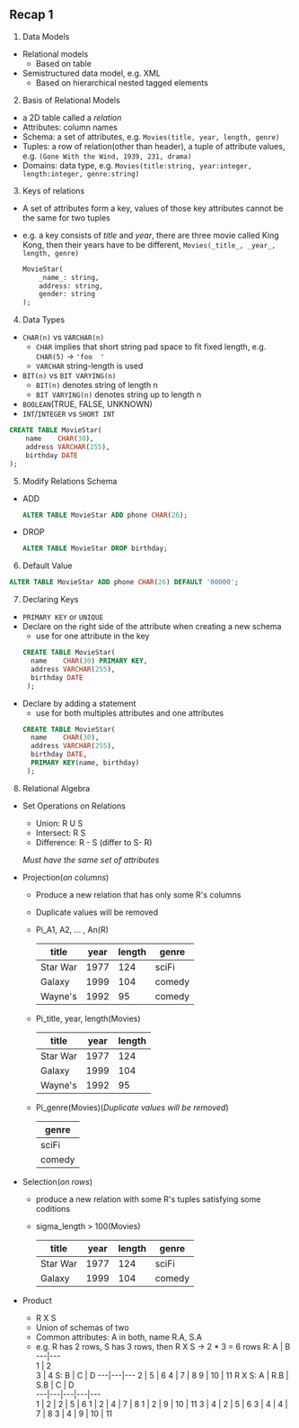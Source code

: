 ## Recap 1

1. Data Models
  - Relational models
    * Based on table
  - Semistructured data model, e.g. XML
    * Based on hierarchical nested tagged elements

2. Basis of Relational Models
  - a 2D table called a _relation_
  - Attributes: column names
  - Schema: a set of attributes, e.g. `Movies(title, year, length, genre)`
  - Tuples: a row of relation(other than header), a tuple of attribute values, e.g. `(Gone With the Wind, 1939, 231, drama)`
  - Domains: data type, e.g. `Movies(title:string, year:integer, length:integer, genre:string)`

3. Keys of relations
  - A set of attributes form a key, values of those key attributes cannot be the same for two tuples
  - e.g. a key consists of _title_ and _year_, there are three movie called King Kong, then their years have to be different, `Movies(_title_, _year_, length, genre)`
  
    ```sql
    MovieStar(
        _name_: string,
        address: string,
        gender: string
    );
    ```

4. Data Types
  - `CHAR(n)` vs `VARCHAR(n)`
    * `CHAR` implies that short string pad space to fit fixed length, e.g. `CHAR(5)` -> `'foo  '`
    * `VARCHAR` string-length is used
  - `BIT(n)` vs `BIT VARYING(n)`
    * `BIT(n)` denotes string of length n
    * `BIT VARYING(n)` denotes string up to length n
  - `BOOLEAN`(TRUE, FALSE, UNKNOWN)
  - `INT`/`INTEGER` vs `SHORT INT`
  ```sql
  CREATE TABLE MovieStar(
      name    CHAR(30),
      address VARCHAR(255),
      birthday DATE
  );
  ```

5. Modify Relations Schema
  - ADD
    ```sql
    ALTER TABLE MovieStar ADD phone CHAR(26);
    ```
  - DROP
    ```sql
    ALTER TABLE MovieStar DROP birthday;
    ```
 
6. Default Value
  ```sql
  ALTER TABLE MovieStar ADD phone CHAR(26) DEFAULT '00000';
  ```

7. Declaring Keys
  - `PRIMARY KEY` or `UNIQUE`
  - Declare on the right side of the attribute when creating a new schema
    * use for one attribute in the key
    ```sql
    CREATE TABLE MovieStar(
      name    CHAR(30) PRIMARY KEY,
      address VARCHAR(255),
      birthday DATE
     );
     ```
  - Declare by adding a statement
    * use for both multiples attributes and one attributes
    ```sql
    CREATE TABLE MovieStar(
      name    CHAR(30),
      address VARCHAR(255),
      birthday DATE,
      PRIMARY KEY(name, birthday)
     );
    ```
 
 8. Relational Algebra
  - Set Operations on Relations
    * Union: R U S
    * Intersect: R  S
    * Difference: R - S (differ to S- R)
    
    _Must have the same set of attributes_
    
  - Projection(_on columns_)
    * Produce a new relation that has only some R's columns
    * Duplicate values will be removed
    * Pi_A1, A2, ... , An(R)
    
      title | year | length | genre
      --- | --- | --- | ---
      Star War | 1977 | 124 | sciFi
      Galaxy | 1999 | 104 | comedy
      Wayne's | 1992 | 95 | comedy
    
    * Pi_title, year, length(Movies)
    
      title | year | length
      --- | --- | ---
      Star War | 1977 | 124
      Galaxy | 1999 | 104
      Wayne's | 1992 | 95
    
    * Pi_genre(Movies)(_Duplicate values will be removed_)
      
      |genre
      | ---
      | sciFi
      | comedy
 
  - Selection(_on rows_)
    * produce a new relation with some R's tuples satisfying some coditions
    * sigma_length > 100(Movies)
    
      title | year | length | genre
      --- | --- | --- | ---
      Star War | 1977 | 124 | sciFi
      Galaxy | 1999 | 104 | comedy
  
  - Product
    * R X S
    * Union of schemas of two
    * Common attributes: A in both, name R.A, S.A
    * e.g. R has 2 rows, S has 3 rows, then R X S -> 2 * 3 = 6 rows
      R:
      A | B         
      ---|---       
      1 | 2      
      3 | 4
      S:
      B | C | D
      ---|---|---
      2 | 5 | 6
      4 | 7 | 8
      9 | 10 | 11
      R X S:
      A | R.B | S.B | C | D        
      ---|---|---|---|---      
      1 | 2 | 2 | 5 | 6
      1 | 2 | 4 | 7 | 8
      1 | 2 | 9 | 10 | 11
      3 | 4 | 2 | 5 | 6
      3 | 4 | 4 | 7 | 8
      3 | 4 | 9 | 10 | 11
      
      
 
    
    
  
